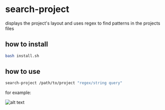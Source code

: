 # search-project
displays the project's layout and uses regex to find patterns in the projects files

## how to install
```bash
bash install.sh
```

## how to use
```bash
search-project /path/to/project "regex/string query"
```
for example: 

![alt text](https://github.com/initard/code_usage_tracker/blob/main/figs/example-usage.png)
